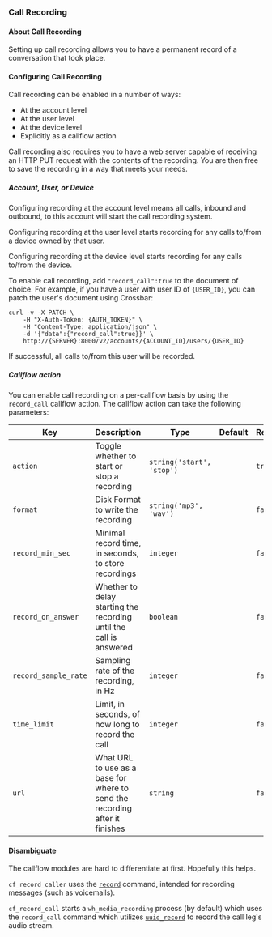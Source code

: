 ### Call Recording

#### About Call Recording

Setting up call recording allows you to have a permanent record of a conversation that took place.

#### Configuring Call Recording

Call recording can be enabled in a number of ways:

* At the account level
* At the user level
* At the device level
* Explicitly as a callflow action

Call recording also requires you to have a web server capable of receiving an HTTP PUT request with the contents of the recording. You are then free to save the recording in a way that meets your needs.

##### Account, User, or Device

Configuring recording at the account level means all calls, inbound and outbound, to this account will start the call recording system.

Configuring recording at the user level starts recording for any calls to/from a device owned by that user.

Configuring recording at the device level starts recording for any calls to/from the device.

To enable call recording, add `"record_call":true` to the document of choice. For example, if you have a user with user ID of `{USER_ID}`, you can patch the user's document using Crossbar:

```shell
curl -v -X PATCH \
    -H "X-Auth-Token: {AUTH_TOKEN}" \
    -H "Content-Type: application/json" \
    -d '{"data":{"record_call":true}}' \
    http://{SERVER}:8000/v2/accounts/{ACCOUNT_ID}/users/{USER_ID}
```

If successful, all calls to/from this user will be recorded.

##### Callflow action

You can enable call recording on a per-callflow basis by using the `record_call` callflow action. The callflow action can take the following parameters:

Key | Description | Type | Default | Required
--- | ----------- | ---- | ------- | --------
`action` | Toggle whether to start or stop a recording | `string('start', 'stop')` |   | `true`
`format` | Disk Format to write the recording | `string('mp3', 'wav')` |   | `false`
`record_min_sec` | Minimal record time, in seconds, to store recordings | `integer` |   | `false`
`record_on_answer` | Whether to delay starting the recording until the call is answered | `boolean` |   | `false`
`record_sample_rate` | Sampling rate of the recording, in Hz | `integer` |   | `false`
`time_limit` | Limit, in seconds, of how long to record the call | `integer` |   | `false`
`url` | What URL to use as a base for where to send the recording after it finishes | `string` |   | `false`

#### Disambiguate

The callflow modules are hard to differentiate at first. Hopefully this helps.

`cf_record_caller` uses the [`record`](https://wiki.freeswitch.org/wiki/Misc._Dialplan_Tools_record) command, intended for recording messages (such as voicemails).

`cf_record_call` starts a `wh_media_recording` process (by default) which uses the `record_call` command which utilizes [`uuid_record`](https://wiki.freeswitch.org/wiki/Mod_commands#uuid_record) to record the call leg's audio stream.
